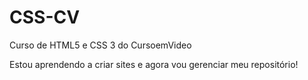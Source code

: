# CSS-CV
 Curso de HTML5 e CSS 3 do CursoemVideo

 Estou aprendendo a criar sites e agora vou gerenciar meu repositório!
